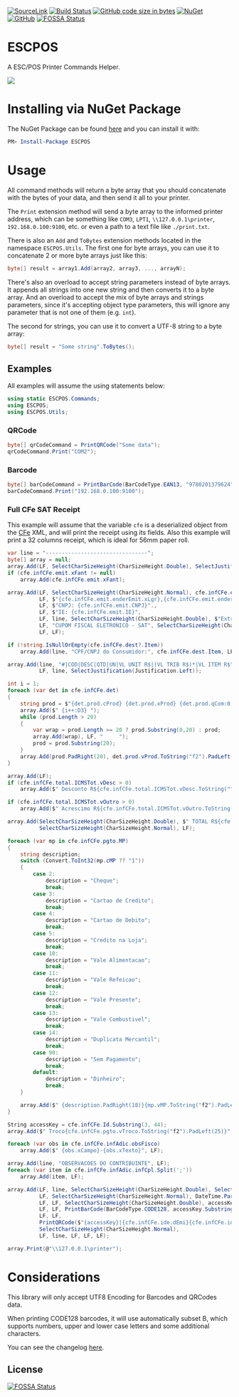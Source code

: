 [![SourceLink](https://img.shields.io/badge/SourceLink-enabled-brightgreen)](https://github.com/dotnet/sourcelink)
[![Build Status](https://dev.azure.com/igorocampos/PersonalProjects/_apis/build/status/igorocampos.ESCPOS?branchName=master)](https://dev.azure.com/igorocampos/PersonalProjects/_build?definitionId=1&_a=summary)
[![GitHub code size in bytes](https://img.shields.io/github/languages/code-size/igorocampos/ESCPOS)](#)
[![NuGet](https://buildstats.info/nuget/ESCPOS)](http://www.nuget.org/packages/ESCPOS)
[![GitHub](https://img.shields.io/github/license/igorocampos/ESCPOS)](ESCPOS/LICENSE)
[![FOSSA Status](https://app.fossa.io/api/projects/git%2Bgithub.com%2Figorocampos%2FESCPOS.svg?type=shield)](https://app.fossa.io/projects/git%2Bgithub.com%2Figorocampos%2FESCPOS?ref=badge_shield)

# ESCPOS
A ESC/POS Printer Commands Helper.

![](https://github.com/igorocampos/ESCPOS/blob/master/ESC_POS.png)

# Installing via NuGet Package

The NuGet Package can be found [here](https://www.nuget.org/packages/ESCPOS/) and you can install it with:

```powershell
PM> Install-Package ESCPOS
```

# Usage
All command methods will return a byte array that you should concatenate with the bytes of your data, and then send it all to your printer. 

The `Print` extension method will send a byte array to the informed printer address, which can be something like `COM3`, `LPT1`, `\\127.0.0.1\printer`, `192.168.0.100:9100`, etc. or even a path to a text file like `./print.txt`.

There is also an `Add` and `ToBytes` extension methods located in the namespace `ESCPOS.Utils`. 
The first one for byte arrays, you can use it to concatenate 2 or more byte arrays just like this:
```cs
byte[] result = array1.Add(array2, array3, ..., arrayN);
```
There's also an overload to accept string parameters instead of byte arrays. It appends all strings into one new string and then converts it to a byte array.
And an overload to accept the mix of byte arrays and strings parameters, since it's accepting object type parameters, this will ignore any parameter that is not one of them (e.g. `int`).

The second for strings, you can use it to convert a UTF-8 string to a byte array:
```cs
byte[] result = "Some string".ToBytes();
```
## Examples

All examples will assume the using statements below:
```cs
using static ESCPOS.Commands;
using ESCPOS;
using ESCPOS.Utils;
```

### QRCode
```cs
byte[] qrCodeCommand = PrintQRCode("Some data");
qrCodeCommand.Print("COM2");
```

### Barcode
```cs
byte[] barCodeCommand = PrintBarCode(BarCodeType.EAN13, "9780201379624");
barCodeCommand.Print("192.168.0.100:9100");
```

### Full CFe SAT Receipt
This example will assume that the variable `cfe` is a deserialized object from the [CFe](https://portal.fazenda.sp.gov.br/servicos/sat) XML, and will print the receipt using its fields.
Also this example will print a 32 columns receipt, which is ideal for 56mm paper roll.
```cs
var line = "--------------------------------";
byte[] array = null;
array.Add(LF, SelectCharSizeHeight(CharSizeHeight.Double), SelectJustification(Justification.Center));
if (cfe.infCFe.emit.xFant != null)
    array.Add(cfe.infCFe.emit.xFant);

array.Add(LF, SelectCharSizeHeight(CharSizeHeight.Normal), cfe.infCFe.emit.xNome,
          LF, $"{cfe.infCFe.emit.enderEmit.xLgr},{cfe.infCFe.emit.enderEmit.nro} {cfe.infCFe.emit.enderEmit.xBairro} - {cfe.infCFe.emit.enderEmit.xMun} {cfe.infCFe.emit.enderEmit.CEP}",
          LF, $"CNPJ: {cfe.infCFe.emit.CNPJ}".,
          LF, $"IE: {cfe.infCFe.emit.IE}",
          LF, line, SelectCharSizeHeight(CharSizeHeight.Double), $"Extrato No. {cfe.infCFe.ide.nCFe}",
          LF, "CUPOM FISCAL ELETRONICO - SAT", SelectCharSizeHeight(CharSizeHeight.Normal),
          LF, LF);

if (!string.IsNullOrEmpty(cfe.infCFe.dest?.Item))
    array.Add(line, "CPF/CNPJ do Consumidor:", cfe.infCFe.dest.Item, LF);

array.Add(line, "#|COD|DESC|QTD|UN|VL UNIT R$|(VL TRIB R$)*|VL ITEM R$",
          LF, line, SelectJustification(Justification.Left));

int i = 1;
foreach (var det in cfe.infCFe.det)
{
    string prod = $"{det.prod.cProd} {det.prod.xProd} {det.prod.qCom:0.0##} {det.prod.uCom} X {det.prod.vUnCom:0.00#} {((det.imposto?.vItem12741 ?? 0) == 0 ? "" : $"({det.imposto.vItem12741:f2})*")}";
    array.Add($" {i++:D3} ");
    while (prod.Length > 20)
    {
        var wrap = prod.Length >= 20 ? prod.Substring(0,20) : prod;
        array.Add(wrap), LF, "     ");
        prod = prod.Substring(20);
    }
    array.Add(prod.PadRight(20), det.prod.vProd.ToString("f2").PadLeft(6), LF);
}

array.Add(LF);
if (cfe.infCFe.total.ICMSTot.vDesc > 0)
    array.Add($" Desconto R${cfe.infCFe.total.ICMSTot.vDesc.ToString("f2").PadLeft(19)}", LF);

if (cfe.infCFe.total.ICMSTot.vOutro > 0)
    array.Add($" Acrescimo R${cfe.infCFe.total.ICMSTot.vOutro.ToString("f2").PadLeft(18)}", LF);

array.Add(SelectCharSizeHeight(CharSizeHeight.Double), $" TOTAL R${cfe.infCFe.total.vCFe.ToString("f2").PadLeft(22)}", LF,
          SelectCharSizeHeight(CharSizeHeight.Normal), LF);

foreach (var mp in cfe.infCFe.pgto.MP)
{
    string description;
    switch (Convert.ToInt32(mp.cMP ?? "1"))
    {
        case 2:
            description = "Cheque";
            break;
        case 3:
            description = "Cartao de Credito";
            break;
        case 4:
            description = "Cartao de Debito";
            break;
        case 5:
            description = "Credito na Loja";
            break;
        case 10:
            description = "Vale Alimentacao";
            break;
        case 11:
            description = "Vale Refeicao";
            break;
        case 12:
            description = "Vale Presente";
            break;
        case 13:
            description = "Vale Combustivel";
            break;
        case 14:
            description = "Duplicata Mercantil";
            break;
        case 90:
            description = "Sem Pagamento";
            break;
        default:
            description = "Dinheiro";
            break;
    }

    array.Add($" {description.PadRight(18)}{mp.vMP.ToString("f2").PadLeft(12)}", LF);
}

String accessKey = cfe.infCFe.Id.Substring(3, 44);
array.Add($" Troco{cfe.infCFe.pgto.vTroco.ToString("f2").PadLeft(25)}", LF);

foreach (var obs in cfe.infCFe.infAdic.obsFisco)
    array.Add($" {obs.xCampo}-{obs.xTexto}", LF);

array.Add(line, "OBSERVACOES DO CONTRIBUINTE", LF);
foreach (var item in cfe.infCFe.infAdic.infCpl.Split(';'))
    array.Add(item, LF);

array.Add(LF, line, SelectCharSizeHeight(CharSizeHeight.Double), SelectJustification(Justification.Center), $"SAT No. {cfe.infCFe.ide.nserieSAT}",
          LF, SelectCharSizeHeight(CharSizeHeight.Normal), DateTime.ParseExact($"{cfe.infCFe.ide.dEmi} {cfe.infCFe.ide.hEmi}", "yyyyMMdd HHmmss", System.Globalization.CultureInfo.InvariantCulture).ToString("dd/MM/yyyy HH:mm:ss"),
          LF, LF, SelectCharSizeHeight(CharSizeHeight.Double), accessKey,
          LF, LF, PrintBarCode(BarCodeType.CODE128, accessKey.Substring(0, 22), 30), PrintBarCode(BarCodeType.CODE128, accessKey.Substring(22), 30),
          LF, LF,
          PrintQRCode($"{accessKey}|{cfe.infCFe.ide.dEmi}{cfe.infCFe.ide.hEmi}|{cfe.infCFe.total.vCFe}|{cfe.infCFe.dest?.Item ?? ""}|{cfe.infCFe.ide.assinaturaQRCODE}"),
          SelectCharSizeHeight(CharSizeHeight.Normal),
          LF, line, LF, LF, LF);

array.Print(@"\\127.0.0.1\printer");
```

# Considerations
This library will only accept UTF8 Encoding for Barcodes and QRCodes data.

When printing CODE128 barcodes, it will use automatically subset B, which supports numbers, upper and lower case letters and some additional characters.

You can see the changelog [here](CHANGELOG.md).


## License
[![FOSSA Status](https://app.fossa.io/api/projects/git%2Bgithub.com%2Figorocampos%2FESCPOS.svg?type=large)](https://app.fossa.io/projects/git%2Bgithub.com%2Figorocampos%2FESCPOS?ref=badge_large)

